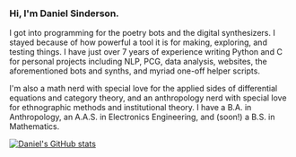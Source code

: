 ### Hi, I'm Daniel Sinderson.
I got into programming for the poetry bots and the digital synthesizers. I stayed because of how powerful a tool it is for making, exploring, and testing things. I have just over 7 years of experience writing Python and C for personal projects including NLP, PCG, data analysis, websites, the aforementioned bots and synths, and myriad one-off helper scripts.

I'm also a math nerd with special love for the applied sides of differential equations and category theory, and an anthropology nerd with special love for ethnographic methods and institutional theory. I have a B.A. in Anthropology, an A.A.S. in Electronics Engineering, and (soon!) a B.S. in Mathematics.


[![Daniel's GitHub stats](https://github-readme-stats.vercel.app/api?username=danielsinderson)](https://github.com/danielsinderson/github-readme-stats)
